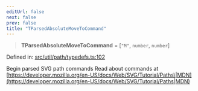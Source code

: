 ```yaml
---
editUrl: false
next: false
prev: false
title: "TParsedAbsoluteMoveToCommand"
---
```


> **TParsedAbsoluteMoveToCommand** = \[`"M"`, `number`, `number`\]

Defined in: [src/util/path/typedefs.ts:102](https://github.com/fabricjs/fabric.js/blob/fea1b29b7495d9634e300bd4bfa43de097745805/src/util/path/typedefs.ts#L102)

Begin parsed SVG path commands
Read about commands at [https://developer.mozilla.org/en-US/docs/Web/SVG/Tutorial/Paths\|MDN](https://developer.mozilla.org/en-US/docs/Web/SVG/Tutorial/Paths|MDN)
